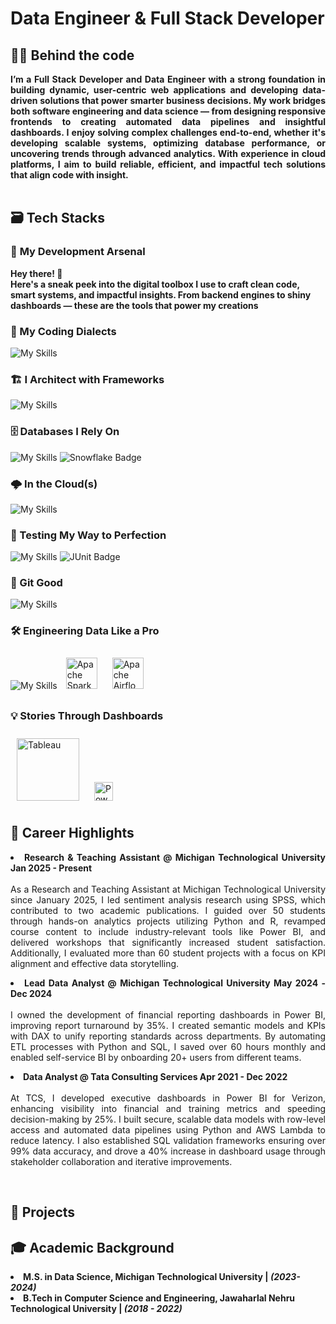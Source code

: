 # <b> Data Engineer & Full Stack Developer </b>
## <b> 🧑‍💻 Behind the code </b>
<div align ="justify">
<b> I’m a Full Stack Developer and Data Engineer with a strong foundation in building dynamic, user-centric web applications and developing data-driven solutions that power smarter business decisions. My work bridges both software engineering and data science — from designing responsive frontends to creating automated data pipelines and insightful dashboards. I enjoy solving complex challenges end-to-end, whether it's developing scalable systems, optimizing database performance, or uncovering trends through advanced analytics. With experience in cloud platforms, I aim to build reliable, efficient, and impactful tech solutions that align code with insight.</b>
</div><br>

## <b> 🗃️ Tech Stacks </b>
### 🧠 <b> My Development Arsenal </b>

<b> Hey there! 👋  
Here's a sneak peek into the digital toolbox I use to craft clean code, smart systems, and impactful insights. From backend engines to shiny dashboards — these are the tools that power my creations </b> <br>

### <b> 🧰 My Coding Dialects  </b> <br>
<img src="https://skillicons.dev/icons?i=java,py,js,r" alt="My Skills" /> <br>

### <b>🏗️ I Architect with Frameworks </b> <br>
<img src="https://skillicons.dev/icons?i=spring,django,angular,express,react" alt="My Skills" /><br>

###  <b> 🗄️ Databases I Rely On </b> <br>
<img src="https://skillicons.dev/icons?i=mysql,postgres,mongo" alt="My Skills" /> <img src="https://img.shields.io/badge/Snowflake-29B5E8?style=for-the-badge&logo=snowflake&logoColor=white" alt="Snowflake Badge"/><br>

###  <b> 🌩️ In the Cloud(s) </b><br>
<img src="https://skillicons.dev/icons?i=aws,gcp,azure" alt="My Skills" /><br>

### <b> 🧪 Testing My Way to Perfection </b> <br>
<img src="https://skillicons.dev/icons?i=postman" alt="My Skills" /> <img src="https://img.shields.io/badge/JUnit-25A162?style=for-the-badge&logo=JUnit5&logoColor=white" alt="JUnit Badge"/><br>

### <b> 🧩 Git Good </b> <br>
<img src="https://skillicons.dev/icons?i=git,github" alt="My Skills" />

### <b> 🛠️ Engineering Data Like a Pro </b> <br>
<img src="https://skillicons.dev/icons?i=kafka" alt="My Skills" /> <img src="https://upload.wikimedia.org/wikipedia/commons/f/f3/Apache_Spark_logo.svg" alt="Apache Spark" width="50" style="margin: 10px;" title="Apache Spark"> <img src="https://upload.wikimedia.org/wikipedia/commons/d/de/AirflowLogo.png" alt="Apache Airflow" width="50" style="margin: 10px;" title="Apache Airflow">

### <b> 💡 Stories Through Dashboards </b> <br>

<img src="https://upload.wikimedia.org/wikipedia/commons/4/4b/Tableau_Logo.png" alt="Tableau" width="100" style="margin: 10px;" title="Tableau"> <img src="https://upload.wikimedia.org/wikipedia/commons/c/cf/New_Power_BI_Logo.svg" alt="Power BI" width="30" style="margin: 10px;" title="Power BI"> <br>

## <b> 🌟 Career Highlights </b> <br>
<div align="justify">  

<b> <li> Research & Teaching Assistant @ Michigan Technological University  Jan 2025 - Present  </li> </b> <br>
As a Research and Teaching Assistant at Michigan Technological University since January 2025, I led sentiment analysis research using SPSS, which contributed to two academic publications. I guided over 50 students through hands-on analytics projects utilizing Python and R, revamped course content to include industry-relevant tools like Power BI, and delivered workshops that significantly increased student satisfaction. Additionally, I evaluated more than 60 student projects with a focus on KPI alignment and effective data storytelling. <br>

<b> <li> Lead Data Analyst @ Michigan Technological University May 2024 - Dec 2024 </li> </b> <br>
I owned the development of financial reporting dashboards in Power BI, improving report turnaround by 35%. I created semantic models and KPIs with DAX to unify reporting standards across departments. By automating ETL processes with Python and SQL, I saved over 60 hours monthly and enabled self-service BI by onboarding 20+ users from different teams. <br>

<b> <li> Data Analyst @ Tata Consulting Services Apr 2021 - Dec 2022  </li> </b> <br>
At TCS, I developed executive dashboards in Power BI for Verizon, enhancing visibility into financial and training metrics and speeding decision-making by 25%. I built secure, scalable data models with row-level access and automated data pipelines using Python and AWS Lambda to reduce latency. I also established SQL validation frameworks ensuring over 99% data accuracy, and drove a 40% increase in dashboard usage through stakeholder collaboration and iterative improvements.
</div> <br>  

## <b> 🚀 Projects </b> <br>


## <b> 🎓 Academic Background </b> <br>
<b> <li>  M.S. in Data Science, Michigan Technological University | *(2023-2024)* </b> <br>
<b> <li>  B.Tech in Computer Science and Engineering, Jawaharlal Nehru Technological University | *(2018 - 2022)* </b> <br>









